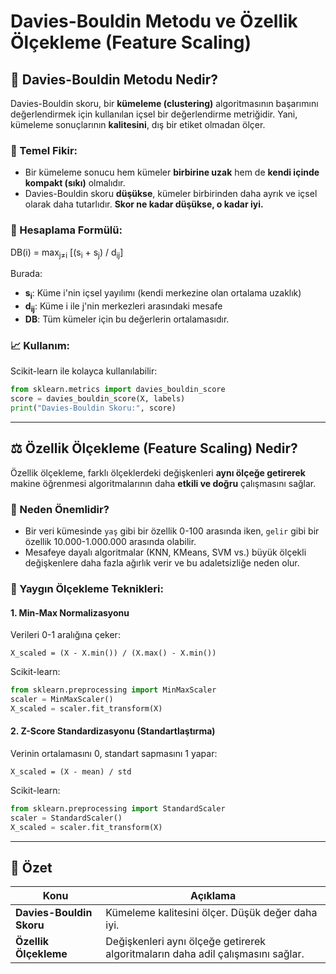 # Davies-Bouldin Metodu ve Özellik Ölçekleme (Feature Scaling)

## 📌 Davies-Bouldin Metodu Nedir?

Davies-Bouldin skoru, bir **kümeleme (clustering)** algoritmasının başarımını değerlendirmek için kullanılan içsel bir değerlendirme metriğidir. Yani, kümeleme sonuçlarının **kalitesini**, dış bir etiket olmadan ölçer.

### 🧠 Temel Fikir:
- Bir kümeleme sonucu hem kümeler **birbirine uzak** hem de **kendi içinde kompakt (sıkı)** olmalıdır.
- Davies-Bouldin skoru **düşükse**, kümeler birbirinden daha ayrık ve içsel olarak daha tutarlıdır. **Skor ne kadar düşükse, o kadar iyi.**

### 🔢 Hesaplama Formülü:
DB(i) = max<sub>j≠i</sub> [(s<sub>i</sub> + s<sub>j</sub>) / d<sub>ij</sub>]

Burada:
- **s<sub>i</sub>**: Küme i'nin içsel yayılımı (kendi merkezine olan ortalama uzaklık)
- **d<sub>ij</sub>**: Küme i ile j'nin merkezleri arasındaki mesafe
- **DB**: Tüm kümeler için bu değerlerin ortalamasıdır.

### 📈 Kullanım:
Scikit-learn ile kolayca kullanılabilir:
```python
from sklearn.metrics import davies_bouldin_score
score = davies_bouldin_score(X, labels)
print("Davies-Bouldin Skoru:", score)
```

---

## ⚖️ Özellik Ölçekleme (Feature Scaling) Nedir?

Özellik ölçekleme, farklı ölçeklerdeki değişkenleri **aynı ölçeğe getirerek** makine öğrenmesi algoritmalarının daha **etkili ve doğru** çalışmasını sağlar.

### 🎯 Neden Önemlidir?
- Bir veri kümesinde `yaş` gibi bir özellik 0-100 arasında iken, `gelir` gibi bir özellik 10.000-1.000.000 arasında olabilir.
- Mesafeye dayalı algoritmalar (KNN, KMeans, SVM vs.) büyük ölçekli değişkenlere daha fazla ağırlık verir ve bu adaletsizliğe neden olur.

### 🚀 Yaygın Ölçekleme Teknikleri:

#### 1. **Min-Max Normalizasyonu**
Verileri 0-1 aralığına çeker:
```
X_scaled = (X - X.min()) / (X.max() - X.min())
```

Scikit-learn:
```python
from sklearn.preprocessing import MinMaxScaler
scaler = MinMaxScaler()
X_scaled = scaler.fit_transform(X)
```

#### 2. **Z-Score Standardizasyonu (Standartlaştırma)**
Verinin ortalamasını 0, standart sapmasını 1 yapar:
```
X_scaled = (X - mean) / std
```

Scikit-learn:
```python
from sklearn.preprocessing import StandardScaler
scaler = StandardScaler()
X_scaled = scaler.fit_transform(X)
```

---

## 🧪 Özet

| Konu | Açıklama |
|------|----------|
| **Davies-Bouldin Skoru** | Kümeleme kalitesini ölçer. Düşük değer daha iyi. |
| **Özellik Ölçekleme** | Değişkenleri aynı ölçeğe getirerek algoritmaların daha adil çalışmasını sağlar. |
